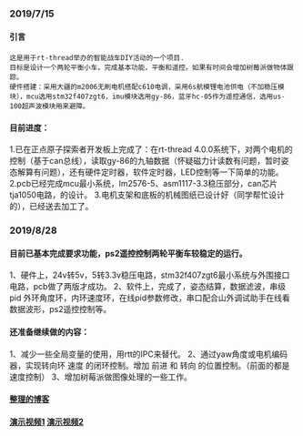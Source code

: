 ### 2019/7/15

#### 引言
    这是用于rt-thread举办的智能战车DIY活动的一个项目.
    目标是设计一个两轮平衡小车，完成基本功能，平衡和遥控。如果有时间会增加树莓派做物体跟踪。   
    硬件搭建：采用大疆的m2006无刷电机搭配c610电调，采用6s航模锂电池供电（不加稳压模块），mcu选用stm32f407zgt6，imu模块选用gy-86，蓝牙hc-05作为遥控通信，选用us-100超声波模块用来避障。

#### 目前进度：
1.已在正点原子探索者开发板上完成了：在rt-thread 4.0.0系统下，对两个电机的控制（基于can总线），读取gy-86的九轴数据（怀疑磁力计读数有问题，暂时姿态解算有问题），还有硬件定时器，软件定时器，LED控制等一下简单的功能。
2.pcb已经完成mcu最小系统，lm2576-5、asm1117-3.3稳压部分，can芯片tja1050电路，的设计。
3.电机支架和底板的机械图纸已设计好（同学帮忙设计的），已经送去加工了。

### 2019/8/28
#### 目前已基本完成要求功能，ps2遥控控制两轮平衡车较稳定的运行。
1、硬件上，24v转5v，5转3.3v稳压电路，stm32f407zgt6最小系统与外围接口电路，pcb做了两版才成功。
2、软件上，完成了，姿态结算，数据滤波，串级pid 外环角度环，内环速度环，在线pid参数修改，串口配合山外调试助手在线看数据波形，ps2遥控控制等。

#### 还准备继续做的内容：
1、减少一些全局变量的使用，用rtt的IPC来替代。
2、通过yaw角度或电机编码器，实现转向环 速度 的闭环控制。增加 前进 和 转向 的位置控制。（前面的都是速度控制）
3、增加树莓派做图像处理的一些工作。

#### [整理的博客](https://github.com/iamluoyijie/funny_car)
#### [演示视频1](https://v.youku.com/v_show/id_XNDMzNzExODMyMA==.html) [演示视频2](https://v.youku.com/v_show/id_XNDMzNzExODMxNg==.html)